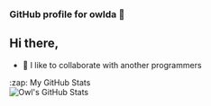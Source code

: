 ### GitHub profile for owlda 🦉

## Hi there,
- 🌱 I like to collaborate with another programmers
<summary>:zap: My GitHub Stats</summary>  
<img align="left" alt="Owl's GitHub Stats" src="https://github-readme-stats.codestackr.vercel.app/api?username=owlda&show_icons=true&hide_border=true" />
